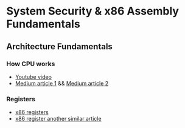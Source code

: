 # System Security & x86 Assembly Fundamentals

## Architecture Fundamentals

### How CPU works

- [Youtube video](https://www.youtube.com/watch?v=Z5JC9Ve1sfI&ab_channel=TomScott)
- [Medium article 1](https://medium.com/@gabedbatista/cpu-how-it-works-787ba07b9982) && [Medium article 2](https://medium.com/computer-architecture-club/all-about-cpu-architecture-registers-that-you-need-to-know-31c54a892a85)

### Registers

- [x86 registers](https://medium.com/resethacker/introduction-to-the-x86-architecture-275a939f8859)
- [x86 register another similar article](https://tirkarp.medium.com/understanding-x86-assembly-5d7d637efb5)
